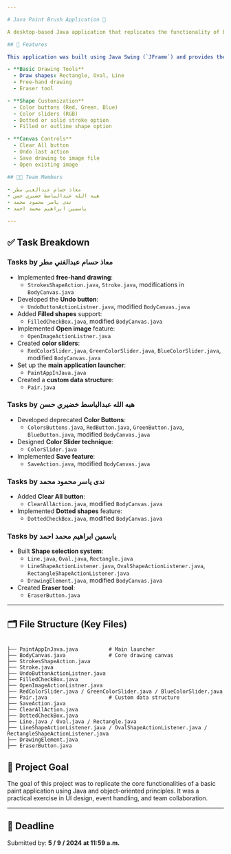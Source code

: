 ```yaml
---

# Java Paint Brush Application 🎨

A desktop-based Java application that replicates the functionality of basic paint tools. Developed as part of a team project, the application allows users to draw, color, erase, and save their artwork using various interactive components.

## 🧩 Features

This application was built using Java Swing (`JFrame`) and provides the following functionality:

- **Basic Drawing Tools**
  - Draw shapes: Rectangle, Oval, Line
  - Free-hand drawing
  - Eraser tool

- **Shape Customization**
  - Color buttons (Red, Green, Blue)
  - Color sliders (RGB)
  - Dotted or solid stroke option
  - Filled or outline shape option

- **Canvas Controls**
  - Clear All button
  - Undo last action
  - Save drawing to image file
  - Open existing image

## 👨‍💻 Team Members

- معاذ حسام عبدالغني مطر
- هبه الله عبدالباسط خضيري حسن
- ندى ياسر محمود محمد
- ياسمين ابراهيم محمد احمد

---
```


## ✅ Task Breakdown

### Tasks by **معاذ حسام عبدالغني مطر**
- Implemented **free-hand drawing**:
  - `StrokesShapeAction.java`, `Stroke.java`, modifications in `BodyCanvas.java`
- Developed the **Undo button**:
  - `UndoButtonActionListner.java`, modified `BodyCanvas.java`
- Added **Filled shapes** support:
  - `FilledCheckBox.java`, modified `BodyCanvas.java`
- Implemented **Open image** feature:
  - `OpenImageActionListner.java`
- Created **color sliders**:
  - `RedColorSlider.java`, `GreenColorSlider.java`, `BlueColorSlider.java`, modified `BodyCanvas.java`
- Set up the **main application launcher**:
  - `PaintAppInJava.java`
- Created a **custom data structure**:
  - `Pair.java`

### Tasks by **هبه الله عبدالباسط خضيري حسن**
- Developed deprecated **Color Buttons**:
  - `ColorsButtons.java`, `RedButton.java`, `GreenButton.java`, `BlueButton.java`, modified `BodyCanvas.java`
- Designed **Color Slider technique**:
  - `ColorSlider.java`
- Implemented **Save feature**:
  - `SaveAction.java`, modified `BodyCanvas.java`

### Tasks by **ندى ياسر محمود محمد**
- Added **Clear All button**:
  - `ClearAllAction.java`, modified `BodyCanvas.java`
- Implemented **Dotted shapes** feature:
  - `DottedCheckBox.java`, modified `BodyCanvas.java`

### Tasks by **ياسمين ابراهيم محمد احمد**
- Built **Shape selection system**:
  - `Line.java`, `Oval.java`, `Rectangle.java`
  - `LineShapeActionListener.java`, `OvalShapeActionListener.java`, `RectangleShapeActionListener.java`
  - `DrawingElement.java`, modified `BodyCanvas.java`
- Created **Eraser tool**:
  - `EraserButton.java`

---

## 🗂️ File Structure (Key Files)

```

├── PaintAppInJava.java          # Main launcher
├── BodyCanvas.java              # Core drawing canvas
├── StrokesShapeAction.java
├── Stroke.java
├── UndoButtonActionListner.java
├── FilledCheckBox.java
├── OpenImageActionListner.java
├── RedColorSlider.java / GreenColorSlider.java / BlueColorSlider.java
├── Pair.java                    # Custom data structure
├── SaveAction.java
├── ClearAllAction.java
├── DottedCheckBox.java
├── Line.java / Oval.java / Rectangle.java
├── LineShapeActionListener.java / OvalShapeActionListener.java / RectangleShapeActionListener.java
├── DrawingElement.java
├── EraserButton.java

```

## 📝 Project Goal

The goal of this project was to replicate the core functionalities of a basic paint application using Java and object-oriented principles. It was a practical exercise in UI design, event handling, and team collaboration.

---

## 📅 Deadline

Submitted by: **5 / 9 / 2024 at 11:59 a.m.**
```

